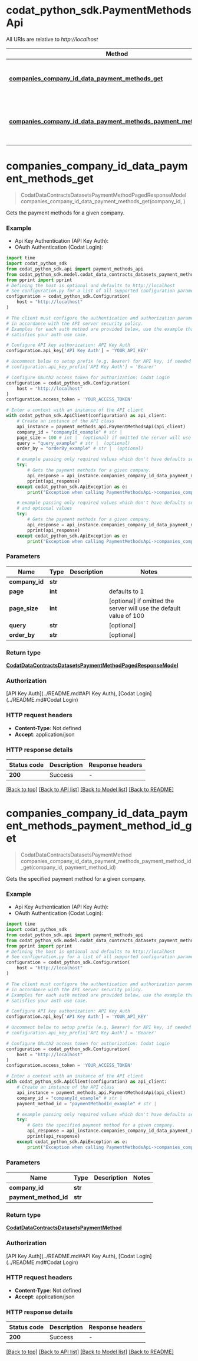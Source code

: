 # codat_python_sdk.PaymentMethodsApi

All URIs are relative to *http://localhost*

Method | HTTP request | Description
------------- | ------------- | -------------
[**companies_company_id_data_payment_methods_get**](PaymentMethodsApi.md#companies_company_id_data_payment_methods_get) | **GET** /companies/{companyId}/data/paymentMethods | Gets the payment methods for a given company.
[**companies_company_id_data_payment_methods_payment_method_id_get**](PaymentMethodsApi.md#companies_company_id_data_payment_methods_payment_method_id_get) | **GET** /companies/{companyId}/data/paymentMethods/{paymentMethodId} | Gets the specified payment method for a given company.


# **companies_company_id_data_payment_methods_get**
> CodatDataContractsDatasetsPaymentMethodPagedResponseModel companies_company_id_data_payment_methods_get(company_id, )

Gets the payment methods for a given company.

### Example

* Api Key Authentication (API Key Auth):
* OAuth Authentication (Codat Login):
```python
import time
import codat_python_sdk
from codat_python_sdk.api import payment_methods_api
from codat_python_sdk.model.codat_data_contracts_datasets_payment_method_paged_response_model import CodatDataContractsDatasetsPaymentMethodPagedResponseModel
from pprint import pprint
# Defining the host is optional and defaults to http://localhost
# See configuration.py for a list of all supported configuration parameters.
configuration = codat_python_sdk.Configuration(
    host = "http://localhost"
)

# The client must configure the authentication and authorization parameters
# in accordance with the API server security policy.
# Examples for each auth method are provided below, use the example that
# satisfies your auth use case.

# Configure API key authorization: API Key Auth
configuration.api_key['API Key Auth'] = 'YOUR_API_KEY'

# Uncomment below to setup prefix (e.g. Bearer) for API key, if needed
# configuration.api_key_prefix['API Key Auth'] = 'Bearer'

# Configure OAuth2 access token for authorization: Codat Login
configuration = codat_python_sdk.Configuration(
    host = "http://localhost"
)
configuration.access_token = 'YOUR_ACCESS_TOKEN'

# Enter a context with an instance of the API client
with codat_python_sdk.ApiClient(configuration) as api_client:
    # Create an instance of the API class
    api_instance = payment_methods_api.PaymentMethodsApi(api_client)
    company_id = "companyId_example" # str | 
    page_size = 100 # int |  (optional) if omitted the server will use the default value of 100
    query = "query_example" # str |  (optional)
    order_by = "orderBy_example" # str |  (optional)

    # example passing only required values which don't have defaults set
    try:
        # Gets the payment methods for a given company.
        api_response = api_instance.companies_company_id_data_payment_methods_get(company_id, )
        pprint(api_response)
    except codat_python_sdk.ApiException as e:
        print("Exception when calling PaymentMethodsApi->companies_company_id_data_payment_methods_get: %s\n" % e)

    # example passing only required values which don't have defaults set
    # and optional values
    try:
        # Gets the payment methods for a given company.
        api_response = api_instance.companies_company_id_data_payment_methods_get(company_id, page_size=page_size, query=query, order_by=order_by)
        pprint(api_response)
    except codat_python_sdk.ApiException as e:
        print("Exception when calling PaymentMethodsApi->companies_company_id_data_payment_methods_get: %s\n" % e)
```


### Parameters

Name | Type | Description  | Notes
------------- | ------------- | ------------- | -------------
 **company_id** | **str**|  |
 **page** | **int**|  | defaults to 1
 **page_size** | **int**|  | [optional] if omitted the server will use the default value of 100
 **query** | **str**|  | [optional]
 **order_by** | **str**|  | [optional]

### Return type

[**CodatDataContractsDatasetsPaymentMethodPagedResponseModel**](CodatDataContractsDatasetsPaymentMethodPagedResponseModel.md)

### Authorization

[API Key Auth](../README.md#API Key Auth), [Codat Login](../README.md#Codat Login)

### HTTP request headers

 - **Content-Type**: Not defined
 - **Accept**: application/json


### HTTP response details
| Status code | Description | Response headers |
|-------------|-------------|------------------|
**200** | Success |  -  |

[[Back to top]](#) [[Back to API list]](../README.md#documentation-for-api-endpoints) [[Back to Model list]](../README.md#documentation-for-models) [[Back to README]](../README.md)

# **companies_company_id_data_payment_methods_payment_method_id_get**
> CodatDataContractsDatasetsPaymentMethod companies_company_id_data_payment_methods_payment_method_id_get(company_id, payment_method_id)

Gets the specified payment method for a given company.

### Example

* Api Key Authentication (API Key Auth):
* OAuth Authentication (Codat Login):
```python
import time
import codat_python_sdk
from codat_python_sdk.api import payment_methods_api
from codat_python_sdk.model.codat_data_contracts_datasets_payment_method import CodatDataContractsDatasetsPaymentMethod
from pprint import pprint
# Defining the host is optional and defaults to http://localhost
# See configuration.py for a list of all supported configuration parameters.
configuration = codat_python_sdk.Configuration(
    host = "http://localhost"
)

# The client must configure the authentication and authorization parameters
# in accordance with the API server security policy.
# Examples for each auth method are provided below, use the example that
# satisfies your auth use case.

# Configure API key authorization: API Key Auth
configuration.api_key['API Key Auth'] = 'YOUR_API_KEY'

# Uncomment below to setup prefix (e.g. Bearer) for API key, if needed
# configuration.api_key_prefix['API Key Auth'] = 'Bearer'

# Configure OAuth2 access token for authorization: Codat Login
configuration = codat_python_sdk.Configuration(
    host = "http://localhost"
)
configuration.access_token = 'YOUR_ACCESS_TOKEN'

# Enter a context with an instance of the API client
with codat_python_sdk.ApiClient(configuration) as api_client:
    # Create an instance of the API class
    api_instance = payment_methods_api.PaymentMethodsApi(api_client)
    company_id = "companyId_example" # str | 
    payment_method_id = "paymentMethodId_example" # str | 

    # example passing only required values which don't have defaults set
    try:
        # Gets the specified payment method for a given company.
        api_response = api_instance.companies_company_id_data_payment_methods_payment_method_id_get(company_id, payment_method_id)
        pprint(api_response)
    except codat_python_sdk.ApiException as e:
        print("Exception when calling PaymentMethodsApi->companies_company_id_data_payment_methods_payment_method_id_get: %s\n" % e)
```


### Parameters

Name | Type | Description  | Notes
------------- | ------------- | ------------- | -------------
 **company_id** | **str**|  |
 **payment_method_id** | **str**|  |

### Return type

[**CodatDataContractsDatasetsPaymentMethod**](CodatDataContractsDatasetsPaymentMethod.md)

### Authorization

[API Key Auth](../README.md#API Key Auth), [Codat Login](../README.md#Codat Login)

### HTTP request headers

 - **Content-Type**: Not defined
 - **Accept**: application/json


### HTTP response details
| Status code | Description | Response headers |
|-------------|-------------|------------------|
**200** | Success |  -  |

[[Back to top]](#) [[Back to API list]](../README.md#documentation-for-api-endpoints) [[Back to Model list]](../README.md#documentation-for-models) [[Back to README]](../README.md)

